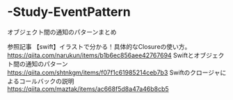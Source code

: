 # -Study-EventPattern
オブジェクト間の通知のパターンまとめ

参照記事
【swift】イラストで分かる！具体的なClosureの使い方。
https://qiita.com/narukun/items/b1b6ec856aee42767694
Swiftとオブジェクト間の通知のパターン
https://qiita.com/shtnkgm/items/f07f1c61985214ceb7b3
Swiftのクロージャによるコールバックの説明
https://qiita.com/maztak/items/ac668f5d8a47a46b8cb5
